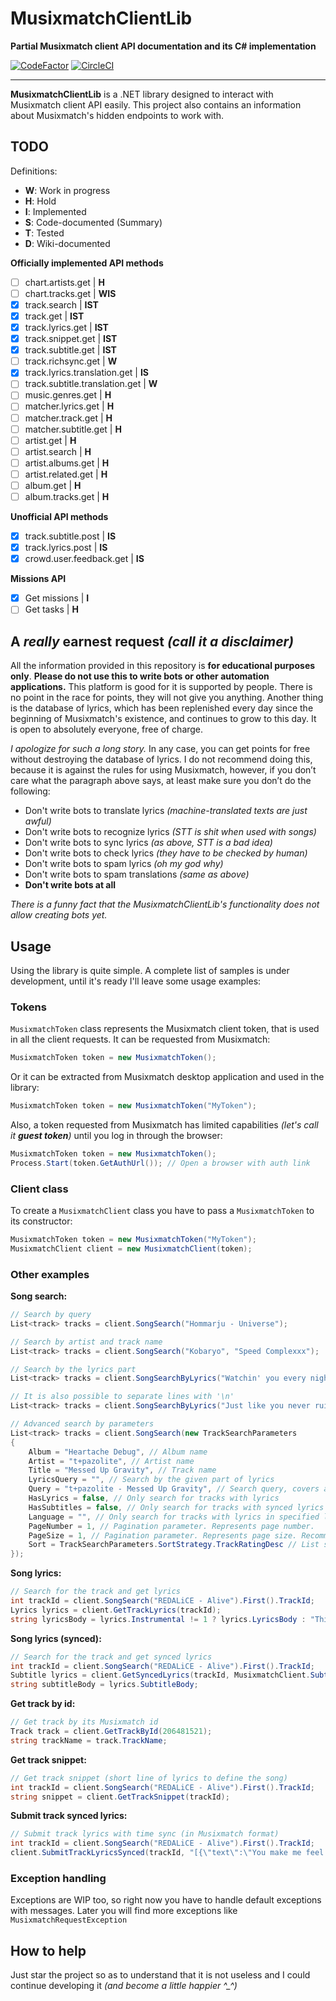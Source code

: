 # MusixmatchClientLib
**Partial Musixmatch client API documentation and its C# implementation**

[![CodeFactor](https://www.codefactor.io/repository/github/eimaen/musixmatchclientlib/badge?s=70546a2802f8bab8bf9f44f18eeff4177faa14e7)](https://www.codefactor.io/repository/github/eimaen/musixmatchclientlib)
[![CircleCI](https://circleci.com/gh/Eimaen/MusixmatchClientLib.svg?style=shield&circle-token=161ae5a56e3c9352df1ca627e1b8c09e0d63e32f)](https://app.circleci.com/pipelines/github/Eimaen/MusixmatchClientLib)

----

**MusixmatchClientLib** is a .NET library designed to interact with Musixmatch client API easily. This project also contains an information about Musixmatch's hidden endpoints to work with. 

## TODO
Definitions:
- **W**: Work in progress
- **H**: Hold
- **I**: Implemented
- **S**: Code-documented (Summary)
- **T**: Tested
- **D**: Wiki-documented

**Officially implemented API methods**
- [ ] chart.artists.get | **H**
- [ ] chart.tracks.get | **WIS**
- [x] track.search | **IST**
- [x] track.get | **IST**
- [x] track.lyrics.get | **IST**
- [x] track.snippet.get | **IST**
- [x] track.subtitle.get | **IST**
- [ ] track.richsync.get | **W**
- [x] track.lyrics.translation.get | **IS**
- [ ] track.subtitle.translation.get | **W**
- [ ] music.genres.get | **H**
- [ ] matcher.lyrics.get | **H**
- [ ] matcher.track.get | **H**
- [ ] matcher.subtitle.get | **H**
- [ ] artist.get | **H**
- [ ] artist.search | **H**
- [ ] artist.albums.get | **H**
- [ ] artist.related.get | **H**
- [ ] album.get | **H**
- [ ] album.tracks.get | **H**

**Unofficial API methods**
- [x] track.subtitle.post | **IS**
- [x] track.lyrics.post | **IS**
- [x] crowd.user.feedback.get | **IS**

**Missions API**
- [x] Get missions | **I**
- [ ] Get tasks | **H**

## A *really* earnest request *(call it a disclaimer)*
All the information provided in this repository is **for educational purposes only**. 
**Please do not use this to write bots or other automation applications.** 
This platform is good for it is supported by people. 
There is no point in the race for points, they will not give you anything. 
Another thing is the database of lyrics, which has been replenished every day since the beginning of Musixmatch's existence, and continues to grow to this day. 
It is open to absolutely everyone, free of charge.

*I apologize for such a long story.*
In any case, you can get points for free without destroying the database of lyrics. 
I do not recommend doing this, because it is against the rules for using Musixmatch, 
however, if you don’t care what the paragraph above says, at least make sure you don’t do the following:
- Don't write bots to translate lyrics *(machine-translated texts are just awful)*
- Don't write bots to recognize lyrics *(STT is shit when used with songs)*
- Don't write bots to sync lyrics *(as above, STT is a bad idea)*
- Don't write bots to check lyrics *(they have to be checked by human)*
- Don't write bots to spam lyrics *(oh my god why)*
- Don't write bots to spam translations *(same as above)*
- **Don't write bots at all**

*There is a funny fact that the MusixmatchClientLib's functionality does not allow creating bots yet.*

## Usage
Using the library is quite simple. 
A complete list of samples is under development, until it's ready I'll leave some usage examples:

### Tokens
`MusixmatchToken` class represents the Musixmatch client token, that is used in all the client requests. 
It can be requested from Musixmatch:
```C#
MusixmatchToken token = new MusixmatchToken();
```
Or it can be extracted from Musixmatch desktop application and used in the library:
```C#
MusixmatchToken token = new MusixmatchToken("MyToken");
```

Also, a token requested from Musixmatch has limited capabilities *(let's call it ***guest token***)* until you log in through the browser:
```C#
MusixmatchToken token = new MusixmatchToken();
Process.Start(token.GetAuthUrl()); // Open a browser with auth link
```

### Client class
To create a `MusixmatchClient` class you have to pass a `MusixmatchToken` to its constructor:
```C#
MusixmatchToken token = new MusixmatchToken("MyToken");
MusixmatchClient client = new MusixmatchClient(token);
```

### Other examples
**Song search:**
```C#
// Search by query
List<track> tracks = client.SongSearch("Hommarju - Universe");

// Search by artist and track name
List<track> tracks = client.SongSearch("Kobaryo", "Speed Complexxx");

// Search by the lyrics part
List<track> tracks = client.SongSearchByLyrics("Watchin' you every night, to cast a small spell of fright"); 

// It is also possible to separate lines with '\n'
List<track> tracks = client.SongSearchByLyrics("Just like you never ruined my heart\nLike you never said the words"); 

// Advanced search by parameters
List<track> tracks = client.SongSearch(new TrackSearchParameters
{
    Album = "Heartache Debug", // Album name
    Artist = "t+pazolite", // Artist name
    Title = "Messed Up Gravity", // Track name
    LyricsQuery = "", // Search by the given part of lyrics
    Query = "t+pazolite - Messed Up Gravity", // Search query, covers all the search parameters above
    HasLyrics = false, // Only search for tracks with lyrics
    HasSubtitles = false, // Only search for tracks with synced lyrics
    Language = "", // Only search for tracks with lyrics in specified language
    PageNumber = 1, // Pagination parameter. Represents page number.
    PageSize = 1, // Pagination parameter. Represents page size. Recommended to set to 1 for one-track search.
    Sort = TrackSearchParameters.SortStrategy.TrackRatingDesc // List sorting strategy 
});
```

**Song lyrics:**
```C#
// Search for the track and get lyrics
int trackId = client.SongSearch("REDALiCE - Alive").First().TrackId;
Lyrics lyrics = client.GetTrackLyrics(trackId);
string lyricsBody = lyrics.Instrumental != 1 ? lyrics.LyricsBody : "This track is instrumental"; // lyrics.LyricsBody is null when the track is instrumental
```

**Song lyrics (synced):**
```C#
// Search for the track and get synced lyrics
int trackId = client.SongSearch("REDALiCE - Alive").First().TrackId;
Subtitle lyrics = client.GetSyncedLyrics(trackId, MusixmatchClient.SubtitleFormat.Lrc); // Throws ResourceNotFound if the track has no subtitles, check that first
string subtitleBody = lyrics.SubtitleBody;
```

**Get track by id:**
```C#
// Get track by its Musixmatch id
Track track = client.GetTrackById(206481521);
string trackName = track.TrackName;
```

**Get track snippet:**
```C#
// Get track snippet (short line of lyrics to define the song)
int trackId = client.SongSearch("REDALiCE - Alive").First().TrackId;
string snippet = client.GetTrackSnippet(trackId);
```

**Submit track synced lyrics:**
```C#
// Submit track lyrics with time sync (in Musixmatch format)
int trackId = client.SongSearch("REDALiCE - Alive").First().TrackId;
client.SubmitTrackLyricsSynced(trackId, "[{\"text\":\"You make me feel alive\",\"time\":{\"total\":17.33,\"minutes\":0,\"seconds\":17,\"hundredths\":33}}]");
```

### Exception handling
Exceptions are WIP too, so right now you have to handle default exceptions with messages.
Later you will find more exceptions like `MusixmatchRequestException`

## How to help
Just star the project so as to understand that it is not useless and I could continue developing it *(and become a little happier ^_^)*
